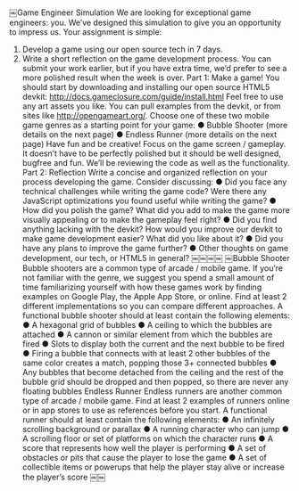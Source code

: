 ￼Game Engineer Simulation
We are looking for exceptional game engineers: you. We’ve designed this simulation to give you an opportunity to impress us.
Your assignment is simple:
1. Develop a game using our open source tech in 7 days.
2. Write a short reflection on the game development process.
You can submit your work earlier, but if you have extra time, we’d prefer to see a more polished result when the week is over.
Part 1: Make a game!
You should start by downloading and installing our open source HTML5 devkit:
http://docs.gameclosure.com/guide/install.html
Feel free to use any art assets you like. You can pull examples from the devkit, or from sites like http://opengameart.org/.
Choose one of these two mobile game genres as a starting point for your game:
● Bubble Shooter (more details on the next page)
● Endless Runner (more details on the next page)
Have fun and be creative! Focus on the game screen / gameplay. It doesn’t have to be perfectly polished but it should be well designed, bug­free and fun. We’ll be reviewing the code as well as the functionality.
Part 2: Reflection
Write a concise and organized reflection on your process developing the game. Consider discussing:
● Did you face any technical challenges while writing the game code? Were there any JavaScript optimizations you found useful while writing the game?
● How did you polish the game? What did you add to make the game more visually appealing or to make the gameplay feel right?
● Did you find anything lacking with the devkit? How would you improve our devkit to make game development easier? What did you like about it?
● Did you have any plans to improve the game further?
● Other thoughts on game development, our tech, or HTML5 in general?
￼￼￼￼
￼Bubble Shooter
Bubble shooters are a common type of arcade / mobile game. If you’re not familiar with the genre, we suggest you spend a small amount of time familiarizing yourself with how these games work by finding examples on Google Play, the Apple App Store, or online. Find at least 2 different implementations so you can compare different approaches.
A functional bubble shooter should at least contain the following elements:
● A hexagonal grid of bubbles
● A ceiling to which the bubbles are attached
● A cannon or similar element from which the bubbles are fired
● Slots to display both the current and the next bubble to be fired
● Firing a bubble that connects with at least 2 other bubbles of the same color creates
a match, popping those 3+ connected bubbles
● Any bubbles that become detached from the ceiling and the rest of the bubble grid
should be dropped and then popped, so there are never any floating bubbles
Endless Runner
Endless runners are another common type of arcade / mobile game. Find at least 2 examples of runners online or in app stores to use as references before you start.
A functional runner should at least contain the following elements:
● An infinitely scrolling background or parallax
● A running character who can jump
● A scrolling floor or set of platforms on which the character runs
● A score that represents how well the player is performing
● A set of obstacles or pits that cause the player to lose the game
● A set of collectible items or power­ups that help the player stay alive or increase the
player’s score
￼￼